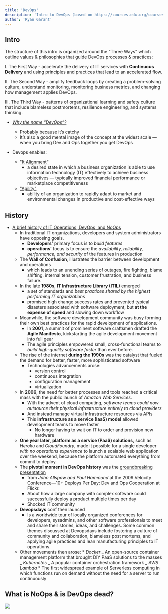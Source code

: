 ```yaml
---
title: 'DevOps'
description: 'Intro to DevOps (based on https://courses.edx.org/courses/course-v1:LinuxFoundationX+LFS161x+1T2018)'
author: 'Ryan Garant'
---
```


<article id="1">

## Intro

The structure of this intro is organized around the "Three Ways" which outline values & philosophies that guide DevOps processes & practices:

I. The First Way - accelerate the delivery of IT services with **Continuous Delivery** and using principles and practices that lead to an accelerated flow.

II. The Second Way - amplify feedback loops by creating a problem-solving culture, understand monitoring, monitoring business metrics, and changing how management applies DevOps.

III. The Third Way - patterns of organizational learning and safety culture that include blameless postmortems, resilience engineering, and systems thinking.

-   [_Why the name “DevOps”?_](http://dev2ops.org/2010/02/what-is-devops/)

    -   Probably because it’s catchy
    -   It’s also a good mental image of the concept at the widest scale — when you bring Dev and Ops together you get DevOps

-   Devops enables:
    -   ["It Alignment"](http://en.wikipedia.org/wiki/Business/IT_alignment)
        -   a desired state in which a business organization is able to use information technology (IT) effectively to achieve business objectives — typically improved financial performance or marketplace competitiveness
    -   ["Agility"](http://en.wikipedia.org/wiki/Business_agility)
        -   ability of an organization to rapidly adapt to market and environmental changes in productive and cost-effective ways

</article>

<article id="2">

## History

-   [A brief history of IT Operations, DevOps, and NoOps](https://blog.appdynamics.com/engineering/is-noops-the-end-of-devops-think-again/)
    -   In traditional IT organizations, developers and system administrators have opposing goals.
        -   **Developers’** primary focus is to _build features_
        -   **operations’** focus is to ensure the _availability, reliability, performance, and security_ of the features in production
    -   The **Wall of Confusion**, illustrates the barrier between development and operations
        -   which leads to an unending series of outages, fire fighting, blame shifting, internal tension, customer frustration, and business failure.
    -   In the late **1980s**, **IT Infrastructure Library (ITIL)** emerged
        -   a set of standards and _best practices shared by the highest performing IT organizations_
        -   promised high change success rates and prevented typical disasters associated with software deployment, but **at the expense of speed** and slowing down workflow
    -   Meanwhile, the software development community was busy forming their own best practices for the rapid development of applications.
        -   In **2001**, a summit of prominent software craftsmen drafted the **Agile Manifesto**, kickstarting the agile development movement into full gear
        -   The agile principles empowered small, cross-functional teams to _build high-quality software faster_ than ever before.
    -   The rise of the internet **during the 1990s** was the catalyst that fueled the demand for better, faster, more sophisticated software
        -   Technologies advancements arose:
            -   version control
            -   continuous integration
            -   configuration management
            -   virtualization
    -   In **2006**, the need for better processes and tools reached a critical mass with the public launch of _Amazon Web Services_.
        -   With the advent of cloud computing, _software teams could now outsource their physical infrastructure entirely to cloud providers_
        -   And instead manage virtual infrastructure resources via APIs
        -   This **infrastructure as a service (IaaS) model** allowed development teams to move faster
            -   No longer having to wait on IT to order and provision new hardware
    -   **One year later**, **platform as a service (PaaS) solutions,** such as _Heroku_ and _CloudFoundry_, made it possible for a single developer _with no operations experience_ to launch a scalable web application over the weekend, because the platform automated everything from commit to deploy.
    -   The **pivotal moment in DevOps history** was the [groundbreaking presentation](https://www.youtube.com/watch?v=LdOe18KhtT4)
        -   from _John Allspaw and Paul Hammond_ at the 2009 Velocity Conference—10+ Deploys Per Day: Dev and Ops Cooperation at Flickr.
        -   About how a large company with complex software could successfully deploy a product multiple times per day
        -   Shocked IT community
    -   **Devopsdays** conf then launced
        -   Is a worldwide tour of locally organized conferences for developers, sysadmins, and other software professionals to meet and share their stories, ideas, and challenges. Some common themes discussed at Devopsdays include fostering a culture of community and collaboration, blameless post mortems, and applying agile practices and lean manufacturing principles to IT operations.
    -   Other movements then arose: \* _Docker_
        _ An open-source container management platform that brought DIY PaaS solutions to the masses
        _ _Kubernetes_
        _ A popular container orchestration framework
        _ _AWS Lambda_ \* The first widespread example of Serverless computing in which functions run on demand without the need for a server to run continuously
        </article>

<article id="3">

## What is NoOps & is DevOps dead?

<img src="images/noops.jpg">

</article>
